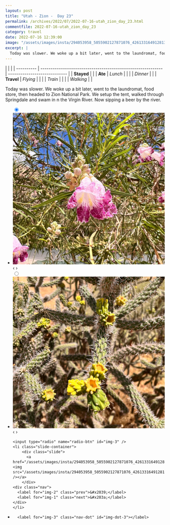 ```yaml
---
layout: post
title: "Utah - Zion -  Day 23"
permalink: /archives/2022/07/2022-07-16-utah_zion_day_23.html
commentfile: 2022-07-16-utah_zion_day_23
category: travel
date: 2022-07-16 12:39:00
image: "/assets/images/insta/294053958_5055902127871076_4261331649128138501_n_17942097140175413.jpg"
excerpt: |
  Today was slower. We woke up a bit later, went to the laundromat, food store, then headed to Zion National Park.  We setup the tent, walked through Springdale and swam in n the Virgin River. Now sipping a beer by the river.
---
```


|            |                                                              |
| ---------- | ------------------------------------------------------------ | ----------------------------- |
| **Stayed** |  |
| **Ate**    | _Lunch_                                                      |          |
|            | _Dinner_                                                     |          |
| **Travel** | _Flying_                                                     |          |
|            | _Train_                                                      |          |
|            | _Walking_                                                    |          |


Today was slower. We woke up a bit later, went to the laundromat, food store, then headed to Zion National Park.  We setup the tent, walked through Springdale and swam in n the Virgin River. Now sipping a beer by the river.


<ul class="slides">
    <input type="radio" name="radio-btn" id="img-1" checked="checked" />
    <li class="slide-container">
        <div class="slide">
          <a href="/assets/images/insta/293914997_760675198524173_2780224828052636636_n_18025466371385270.jpg"><img src="/assets/images/insta/293914997_760675198524173_2780224828052636636_n_18025466371385270.jpg" /></a>
        </div>
    <div class="nav">
      <label for="img-3" class="prev">&#x2039;</label>
      <label for="img-2" class="next">&#x203a;</label>
    </div>
    </li>
        <input type="radio" name="radio-btn" id="img-2"  />
    <li class="slide-container">
        <div class="slide">
          <a href="/assets/images/insta/293882497_296089649361207_8754046067576196550_n_17925186356326196.jpg"><img src="/assets/images/insta/293882497_296089649361207_8754046067576196550_n_17925186356326196.jpg" /></a>
        </div>
    <div class="nav">
      <label for="img-1" class="prev">&#x2039;</label>
      <label for="img-3" class="next">&#x203a;</label>
    </div>
    </li>
    
    <input type="radio" name="radio-btn" id="img-3" />
    <li class="slide-container">
        <div class="slide">
          <a href="/assets/images/insta/294053958_5055902127871076_4261331649128138501_n_17942097140175413.jpg"><img src="/assets/images/insta/294053958_5055902127871076_4261331649128138501_n_17942097140175413.jpg" /></a>
        </div>
    <div class="nav">
      <label for="img-2" class="prev">&#x2039;</label>
      <label for="img-1" class="next">&#x203a;</label>
    </div>
    </li>
			
<li class="nav-dots">
      <label for="img-1" class="nav-dot" id="img-dot-1"></label>
      <label for="img-2" class="nav-dot" id="img-dot-2"></label>

      <label for="img-3" class="nav-dot" id="img-dot-3"></label>

</li>
</ul>        
             

		